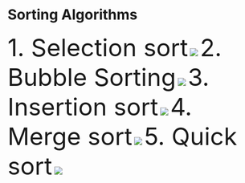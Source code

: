 # Sorting Algorithms
<font size=20> 1. Selection sort</font>
![](https://pythonru.com/wp-content/uploads/2020/05/sortirovka-vyborom-na-python.gif)
<font size=20> 2. Bubble Sorting</font>
![](https://pythonru.com/wp-content/uploads/2020/05/puzyrkovaya-sortirovka-na-python.gif)
<font size=20> 3. Insertion sort</font>
![](https://pythonru.com/wp-content/uploads/2020/05/sortirovka-vstavkami-na-python.gif)
<font size=20> 4. Merge sort</font>
![](https://pythonru.com/wp-content/uploads/2020/05/sortirovka-sliyaniem-na-python.gif)
<font size=20> 5. Quick sort</font>
![](https://pythonru.com/wp-content/uploads/2020/05/bystraya-sortirovka-na-python.gif)
